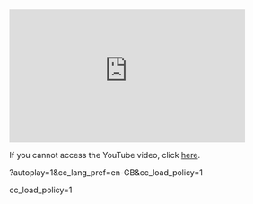 <iframe width="420" height="237" src="https://www.youtube.com/embed/jaPrKvT4g5A?si=QHyyjJ16U8qc3_Ac?autoplay=1&cc_lang_pref=en-GB&cc_load_policy=1" title="YouTube video player" alt="A boy runs to and from a micro:bit twice, each time the LEDs show a heart image and it makes a beeping sound. The video then cuts to show the boy holding the micro:bit as the score is displayed on the LEDs." frameborder="0" allow="accelerometer; autoplay; clipboard-write; encrypted-media; gyroscope; picture-in-picture; web-share" allowfullscreen></iframe>

If you cannot access the YouTube video, click <a href="images/step1.mp4">here</a>.
    
?autoplay=1&cc_lang_pref=en-GB&cc_load_policy=1

cc_load_policy=1
